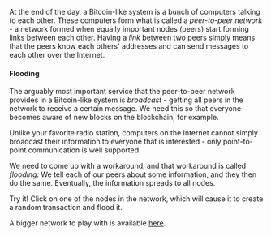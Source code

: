 At the end of the day, a Bitcoin-like system is a bunch of computers talking to each other.
These computers form what is called a *peer-to-peer network* -
a network formed when equally important nodes (peers) start forming links between each other.
Having a *link* between two peers simply means that the peers know each others' addresses and can send messages to each other over the Internet.

#### Flooding <i class="fas fa-bullhorn"></i>

The arguably most important service that the peer-to-peer network provides in a Bitcoin-like system is
*broadcast* - getting all peers in the network to receive a certain message.
We need this so that everyone becomes aware of new blocks on the blockchain, for example.

Unlike your favorite radio station,
computers on the Internet cannot simply broadcast their information to everyone that is interested -
only point-to-point communication is well supported.

We need to come up with a workaround, and that workaround is called *flooding*:
We tell each of our peers about some information, and they then do the same.
Eventually, the information spreads to all nodes.

Try it!
Click on one of the nodes in the network,
which will cause it to create a random transaction and flood it.

A bigger network to play with is available [here](network).
